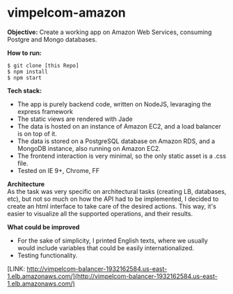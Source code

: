 # vimpelcom-amazon

**Objective:** Create a working app on Amazon Web Services, consuming Postgre and Mongo databases. 

**How to run:** 
```
$ git clone [this Repo]
$ npm install
$ npm start
```

**Tech stack:** 
- The app is purely backend code, written on NodeJS, levaraging the express framework
- The static views are rendered with Jade
- The data is hosted on an instance of Amazon EC2, and a load balancer is on top of it.
- The data is stored on a PostgreSQL database on Amazon RDS, and a MongoDB instance, also running on Amazon EC2.
- The frontend interaction is very minimal, so the only static asset is a .css file.
- Tested on IE 9+, Chrome, FF


**Architecture**   
As the task was very specific on architectural tasks (creating LB, databases, etc), but not so much on how the API had to be implemented, I decided to create an html interface to take care of the desired actions.
This way, it's easier to visualize all the supported operations, and their results.


**What could be improved**
- For the sake of simplicity, I printed English texts, where we usually would include variables that could be easily internationalized. 
- Testing functionality. 


[LINK: http://vimpelcom-balancer-1932162584.us-east-1.elb.amazonaws.com/](http://vimpelcom-balancer-1932162584.us-east-1.elb.amazonaws.com/)








